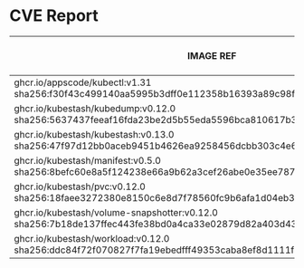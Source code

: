 # CVE Report
|                                                        IMAGE REF                                                        |      OS       | CRITICAL<BR>(OS, OTHER) | HIGH<BR>(OS, OTHER) | MEDIUM<BR>(OS, OTHER) | LOW<BR>(OS, OTHER) | UNKNOWN<BR>(OS, OTHER) |
|-------------------------------------------------------------------------------------------------------------------------|---------------|-------------------------|---------------------|-----------------------|--------------------|------------------------|
| ghcr.io/appscode/kubectl:v1.31<br>sha256:f30f43c499140aa5995b3dff0e112358b16393a89c98fa14511927e950bd585a               |               | 0, 0                    | 0, 1                | 0, 2                  | 0, 0               | 0, 0                   |
| ghcr.io/kubestash/kubedump:v0.12.0<br>sha256:5637437feeaf16fda23be2d5b55eda5596bca810617b3c4c0441b6ed017e0231           |               | 0, 0                    | 0, 0                | 0, 0                  | 0, 0               | 0, 0                   |
| ghcr.io/kubestash/kubestash:v0.13.0<br>sha256:47f97d12bb0aceb9451b4626ea9258456dcbb303c4e6d769181d7f5e60d4478d          | alpine 3.20.3 | 0, 0                    | 0, 0                | 0, 0                  | 2, 0               | 0, 0                   |
| ghcr.io/kubestash/manifest:v0.5.0<br>sha256:8befc60e8a5f124238e66a9b62a3cef26abe0e35ee7875aaead93f3bd6040323            |               | 0, 0                    | 0, 0                | 0, 0                  | 0, 0               | 0, 0                   |
| ghcr.io/kubestash/pvc:v0.12.0<br>sha256:18faee3272380e8150c6e8d7f78560fc9b6afa1d04eb38ceba48fbafacb2f8b9                |               | 0, 0                    | 0, 0                | 0, 0                  | 0, 0               | 0, 0                   |
| ghcr.io/kubestash/volume-snapshotter:v0.12.0<br>sha256:7b18de137ffec443fe38bd0a4ca33e02879d82a403d43a3a94343ad06851a39a |               | 0, 0                    | 0, 0                | 0, 0                  | 0, 0               | 0, 0                   |
| ghcr.io/kubestash/workload:v0.12.0<br>sha256:ddc84f72f070827f7fa19ebedfff49353caba8ef8d1111f34002aadff2767a85           |               | 0, 0                    | 0, 0                | 0, 0                  | 0, 0               | 0, 0                   |
